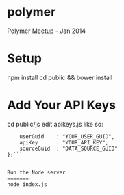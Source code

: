 polymer
=======

Polymer Meetup - Jan 2014


Setup
=======
npm install
cd public && bower install

Add Your API Keys
=======
cd public/js
edit apikeys.js like so:
```var IMPORT_IO_KEYS = {
    userGuid    : "YOUR_USER_GUID",
    apiKey      : "YOUR_API_KEY",
    sourceGuid  : "DATA_SOURCE_GUID"
};```


Run the Node server
=======
node index.js



